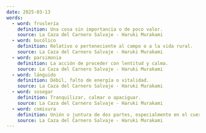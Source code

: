 ```yaml
---
date: 2025-03-13
words:
  - word: fruslería
    definition: Una cosa sin importancia o de poco valor.
    source: La Caza del Carnero Salvaje - Haruki Murakami
  - word: bucólico
    definition: Relativo o perteneciente al campo o a la vida rural.
    source: La Caza del Carnero Salvaje - Haruki Murakami
  - word: parsimonia
    definition: La acción de proceder con lentitud y calma.
    source: La Caza del Carnero Salvaje - Haruki Murakami 
  - word: lánguido
    definition: Débil, falto de energía o vitalidad.
    source: La Caza del Carnero Salvaje - Haruki Murakami 
  - word: sosegar
    definition: Tranquilizar, calmar o apaciguar.
    source: La Caza del Carnero Salvaje - Haruki Murakami 
  - word: comisura
    definition: Unión o juntura de dos partes, especialmente en el cuerpo;  en anatomía, se refiere a la unión de dos estructuras.
    source: La Caza del Carnero Salvaje - Haruki Murakami 
---
```


